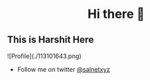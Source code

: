 <h1 align="center">Hi there 👋</h1>
<h2>This is Harshit Here</h2>
![Profile](./113101643.png)

- Follow me on twitter [@salnetxyz](https://twitter.com/salnetxyz)
